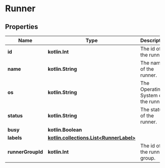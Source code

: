 
# Runner

## Properties
Name | Type | Description | Notes
------------ | ------------- | ------------- | -------------
**id** | **kotlin.Int** | The id of the runner. | 
**name** | **kotlin.String** | The name of the runner. | 
**os** | **kotlin.String** | The Operating System of the runner. | 
**status** | **kotlin.String** | The status of the runner. | 
**busy** | **kotlin.Boolean** |  | 
**labels** | [**kotlin.collections.List&lt;RunnerLabel&gt;**](RunnerLabel.md) |  | 
**runnerGroupId** | **kotlin.Int** | The id of the runner group. |  [optional]



